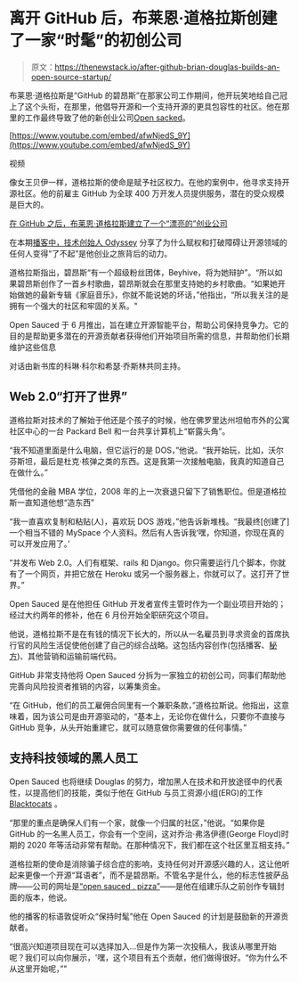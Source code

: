 # 离开 GitHub 后，布莱恩·道格拉斯创建了一家“时髦”的初创公司

> 原文：<https://thenewstack.io/after-github-brian-douglas-builds-an-open-source-startup/>

布莱恩·道格拉斯是“GitHub 的碧昂斯”在那家公司工作期间，他开玩笑地给自己冠上了这个头衔，在那里，他倡导开源和一个支持开源的更具包容性的社区。他在那里的工作最终导致了他的新创业公司[Open sacked](https://opensauced.pizza/)。

[https://www.youtube.com/embed/afwNjedS_9Y](https://www.youtube.com/embed/afwNjedS_9Y)

视频

像女王贝伊一样，道格拉斯的使命是赋予社区权力。在他的案例中，他寻求支持开源社区。他的前雇主 GitHub 为全球 400 万开发人员提供服务，潜在的受众规模是巨大的。

[在 GitHub 之后，布莱恩·道格拉斯建立了一个“漂亮的”创业公司](https://thenewstack.simplecast.com/episodes/after-github-brian-douglas-builds-a-saucy-startup)

在本期[播客中，技术创始人 Odyssey](https://thenewstack.io/how-idit-levines-athletic-past-fueled-solo-ios-startup/) 分享了为什么赋权和打破障碍让开源领域的任何人变得“了不起”是他创业之旅背后的动力。

道格拉斯指出，碧昂斯“有一个超级粉丝团体，Beyhive，将为她辩护”。“所以如果碧昂斯创作了一首乡村歌曲，碧昂斯就会在那里支持她的乡村歌曲。“如果她开始做她的最新专辑《家庭音乐》，你就不能说她的坏话，”他指出，“所以我关注的是拥有一个强大的社区和牢固的关系。"

Open Sauced 于 6 月推出，旨在建立开源智能平台，帮助公司保持竞争力。它的目的是帮助更多潜在的开源贡献者获得他们开始项目所需的信息，并帮助他们长期维护这些信息

对话由新书库的科琳·科尔和希瑟·乔斯林共同主持。

## Web 2.0“打开了世界”

道格拉斯对技术的了解始于他还是个孩子的时候，他在佛罗里达州坦帕市外的公寓社区中心的一台 Packard Bell 和一台共享计算机上“崭露头角”。

“我不知道里面是什么电脑，但它运行的是 DOS，”他说。“我开始玩，比如，沃尔芬斯坦，最后是杜克·核弹之类的东西。这是我第一次接触电脑，我真的知道自己在做什么。”

凭借他的金融 MBA 学位，2008 年的上一次衰退只留下了销售职位。但是道格拉斯一直知道他想“造东西”

“我一直喜欢复制和粘贴(人)，喜欢玩 DOS 游戏，”他告诉新堆栈。“我最终[创建了]一个相当不错的 MySpace 个人资料。然后有人告诉我‘嘿，你知道，你现在真的可以开发应用了。’

”并发布 Web 2.0。人们有框架、rails 和 Django。你只需要运行几个脚本，你就有了一个网页，并把它放在 Heroku 或另一个服务器上，你就可以了。这打开了世界。”

Open Sauced 是在他担任 GitHub 开发者宣传主管时作为一个副业项目开始的；经过大约两年的修补，他在 6 月份开始全职研究这个项目。

他说，道格拉斯不是在有钱的情况下长大的，所以从一名雇员到寻求资金的首席执行官的风险生活促使他创建了自己的综合战略。这包括内容创作(包括播客、[秘方](https://www.youtube.com/playlist?list=PLHyZ0Wz_A44VR4BXl_JOWSecQeWcZ-kS3))、其他营销和运输前端代码。

GitHub 非常支持他将 Open Sauced 分拆为一家独立的初创公司，同事们帮助他完善向风险投资者推销的内容，以筹集资金。

“在 GitHub，他们的员工雇佣合同里有一个兼职条款，”道格拉斯说。他指出，这意味着，因为该公司是由开源驱动的，“基本上，无论你在做什么，只要你不直接与 GitHub 竞争，从头开始重建它，就可以随意做你需要做的任何事情。”

## 支持科技领域的黑人员工

Open Sauced 也将继续 Douglas 的努力，增加黑人在技术和开放途径中的代表性，以提高他们的技能，类似于他在 GitHub 与员工资源小组(ERG)的工作 [Blacktocats](https://github.com/about/diversity/communities-of-belonging/blacktocats) 。

“那里的重点是确保人们有一个家，就像一个归属的社区，”他说。“如果你是 GitHub 的一名黑人员工，你会有一个空间，这对乔治·弗洛伊德(George Floyd)时期的 2020 年等活动非常有帮助。在那种情况下，我们都在这个社区里互相支持。”

道格拉斯的使命是消除骗子综合症的影响，支持任何对开源感兴趣的人，这让他听起来更像一个开源“耳语者”，而不是碧昂斯。不管名字是什么，他的标志性披萨品牌——公司的网址是[“open sauced . pizza”](https://opensauced.pizza/)——是他在组建乐队之前创作专辑封面的版本，他说。

他的播客的标语敦促听众“保持时髦”他在 Open Sauced 的计划是鼓励新的开源贡献者。

“很高兴知道项目现在可以选择加入…但是作为第一次投稿人，我该从哪里开始呢？我们可以向你展示，'嘿，这个项目有五个贡献，他们做得很好。“你为什么不从这里开始呢，”"

<svg xmlns:xlink="http://www.w3.org/1999/xlink" viewBox="0 0 68 31" version="1.1"><title>Group</title> <desc>Created with Sketch.</desc></svg>